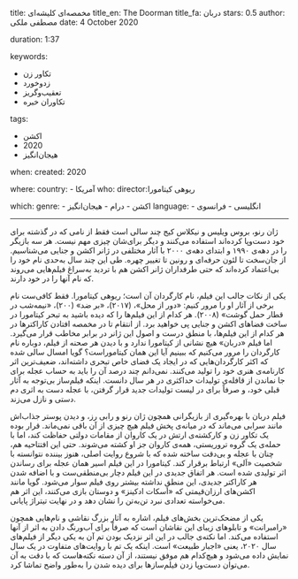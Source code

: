 
title: مخمصه‌ای کلیشه‌ای
title_en: The Doorman
title_fa: دربان
stars: 0.5
author: مصطفی ملکی
date: 4 October 2020

duration: 1:37

keywords:
  - تکاور زن
  - زدوخورد
  - تعقیب‌وگریز
  - تکاوران خبره

tags:
  - اکشن
  - 2020
  - هیجان‌انگیز    

when:
  created: 2020

where:
  country:
    - آمریکا 
who:
  director:ریوهی کیتامورا

which:
  genre:
    - اکشن
    - درام
    - هیجان‌انگیز
  language:
    - انگلیسی
    - فرانسوی
   
---

ژان رنو، بروس ویلیس و نیکلاس کیج چند سالی است فقط از نامی که در گذشته برای خود دست‌و‌پا کرده‌اند استفاده می‌کنند و دیگر برای‌شان چیزی مهم نیست. هر سه بازیگر را در دهه‌ی ۱۹۹۰ و ابتدای دهه‌ی ۲۰۰۰ با آثار مختلفی در ژانر اکشن و جنایی می‌شناسیم. از جان‌سخت تا لئون حرفه‌ای و رونین تا تغییر چهره. طی این چند سال به‌حدی نام خود را بی‌اعتماد کرده‌اند که حتی طرفداران ژانر اکشن هم با تردید به‌سراغ فیلم‌هایی می‌روند که نام آنها را در خود دارند. 

یکی از نکات جالب این فیلم، نام کارگردان آن است؛ ریوهی کیتامورا. فقط کافی‌ست نام برخی از آثار او را مرور کنیم: «دور از محل»، (۲۰۱۷)، «بر ضد» (۲۰۰)، «نیمه‌شب در قطار حمل گوشت»‌ (۲۰۰۸)‌. هر کدام از این فیلم‌ها را که دیده باشید به تبحر کیتامورا در ساخت فضاهای اکشن و جنایی پی خواهید برد. از انتقام تا در مخمصه افتادن کاراکترها در هر کدام از این فیلم‌ها، با منطق درست و اصول این ژانر در برابر مخاطب قرار می‌گیرد. اما فیلم «دربان» هیچ نشانی از کیتامورا ندارد و با دیدن هر صحنه از فیلم، دوباره نام کارگردان را مرور می‌کنیم که ببینیم آیا این همان کیتاموراست؟‌ گویا امسال سالی‌ شده که اکثر کارگردان‌هایی که در ایجاد یک فضای خاص تبحری داشته‌اند، ضعیف‌ترین اثر کارنامه‌ی هنری خود را تولید می‌کنند. نمی‌دانم چند درصد آن را باید به حساب عجله برای جا نماندن از قافله‌ی تولیدات حداکثری در هر سال دانست. اینکه فیلم‌ساز بی‌توجه به آثار قبلی خود، و صرفاً برای در لیست تولیدات جدید قرار گرفتن، با عجله دست به اثری دم دستی و نازل می‌زند. 

فیلم دربان با بهره‌گیری از بازیگرانی همچون ژان رنو و رابی رز، و دیدن پوستر جذاب‌اش مانند سرابی می‌ماند که در میانه‌ی پخش فیلم هیچ چیزی از آن باقی نمی‌ماند. قرار بوده یک تکاور زن و کارکشته‌ی ارتش در یک  کاروان از مقامات دولتی حفاظت کند، اما با حمله‌ی یک گروه تروریستی، همه‌ی کاروان جز او کشته می‌شوند. حتی این افتتاحیه هم، چنان با عجله و بی‌دقت ساخته شده که با شروع روایت اصلی، هنوز بیننده نتوانسته با شخصیت «اَلی» ارتباط برقرار کند. کیتامورا در این فیلم اسیر همان عجله برای رساندن اثر تولیدی شده است. هر اتفاق جدیدی در این فیلم دچار بی‌منطقی‌ست و با اضافه‌ شدن هر کاراکتر جدیدی، این منطقِ نداشته بیشتر روی فیلم سوار می‌شود. گویا مانند اکشن‌های ارزان‌قیمتی که «اسکات ادکینز» و دوستان بازی می‌کنند، این اثر هم می‌خواسته تعدادی نبرد تن‌به‌تن را نشان دهد و در نهایت تیتراژ پایانی. 

یکی از مضحک‌ترین بخش‌های فیلم، اشاره به آثار بزرگ نقاشی و نام‌هایی همچون «رامبرانت» و تابلوهای زیبای این نقاشان است که صرفاً برای آب‌و‌رنگ دادن به اثر از آنها استفاده می‌کند. اما نکته‌ی جالب در این اثر نزدیک بودن تم آن به یکی دیگر از فیلم‌های سال ۲۰۲۰، یعنی «اجبار طبیعت» است. اینکه یک تم با روایت‌های متفاوت در یک سال نمایش داده می‌شود و هیچ‌کدام هم موفق نیستند، از آن دسته نکته‌هاست که با دقت به آن می‌توان دست‌و‌پا زدن فیلم‌سازها برای دیده شدن را به‌طور واضح تماشا کرد.  